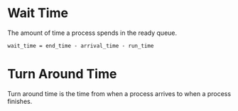 # Wait Time

The amount of time a process spends in the ready queue.

```
wait_time = end_time - arrival_time - run_time
```

# Turn Around Time

Turn around time is the time from when a process arrives to when
a process finishes.
